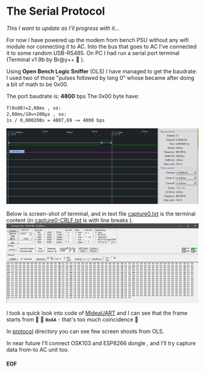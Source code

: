 # The Serial Protocol

*This I want to update as I'll progress with it...*

For now I have powered up the modem from bench PSU without any wifi module nor connecting it to AC. Into the bus that goes to AC I've connected it to some random USB-RS485. On PC I had run a serial port terminal (Terminal v1.9b by Br@y++ :muscle: ).

Using **Open Bench Logic Sniffer** (OLS) I have managed to get the baudrate: I used two of those "pulses followed by long 0" whose became after doing a bit of math to be 0x00.

The port baudrate is: **4800** bps
The 0x00 byte have:
```
T(0x00)=2,08ms , so:
2,08ms/10=>208µs , so:
1s / 0,000208s = 4807,69 ~= 4800 bps
```

![Byte0x00Time](protocol/midea-rs-byte-0x00-time.png)

Below is screen-shot of terminal, and in text file [capture0.txt](protocol/capture0.txt) is the terminal content (in [capture0-CRLF.txt](protocol/capture0-CRLF.txt) is with line breaks ).
![TerminalScreenShot](protocol/Capture0.png)

I took a quick look into code of [MideaUART](https://github.com/dudanov/MideaUART) and I can see that the frame starts from :trumpet: :trumpet: **```0xAA```** - that's too much coincidence :monocle_face: 

In [protocol](protocol/) directory you can see few screen shoots from OLS.

In near future I'll connect OSK103 and ESP8266 dongle , and I'll try capture data from-to AC unit too.



#### EOF